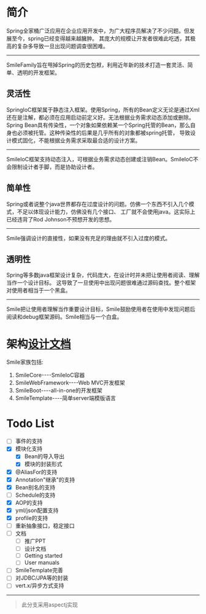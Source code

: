 
# 简介
Spring全家桶广泛应用在企业应用开发中，为广大程序员解决了不少问题。但发展至今，spring已经变得越来越臃肿。
其庞大的规模让开发者很难此吃透，其极高的复杂多导致一旦出现问题调查很困难。
***********
SmileFamily旨在甩掉Spring的历史包袱，利用近年新的技术打造一套灵活、简单、透明的开发框架。
## 灵活性
SpringIoC框架属于静态注入框架。使用Spring，所有的Bean定义无论是通过Xml还在是注解，都必须在应用启动前定义好。无法根据业务需求动态添加或删除。
Spring Bean具有传染性，一个对象如果依赖某一个Spring托管的Bean，那么自身也必须被托管。这种传染性的后果是几乎所有的对象都被spring托管，
导致设计模式固化，不能根据业务需求采取最合适的设计方案。
****************
SmileIoC框架支持动态注入，可根据业务需求动态创建或注销Bean。SmileIoC不会限制设计者手脚，而是协助设计者。
## 简单性
Spring或者说整个java世界都存在过度设计的问题。仿佛一个东西不引入几个模式，不足以体现设计能力，仿佛没有几个接口、
工厂就不会使用java。这实际上已经违背了Rod Johnson不预想开发的思想。
****************
Smile强调设计的直接性，如果没有充足的理由就不引入过度的模式。
## 透明性
Spring等多数java框架设计复杂，代码庞大，在设计时并未把让使用者阅读、理解当作一个设计目标。
这导致了一旦使用中出现问题很难通过源码查找。整个框架对使用者相当于一个黑盒。
****************
Smile把让使用者理解当作重要设计目标，Smile鼓励使用者在使用中发现问题后阅读和debug框架源码。Smile相当与一个白盒。
# 架构[设计文档](/doc/design.md)
Smile家族包括:
1. SmileCore----SmileIoC容器
2. SmileWebFramework----Web MVC开发框架
3. SmileBoot----all-in-one的开发框架
4. SmileTemplate----简单server端模版语言
# Todo List

- [ ] 事件的支持
- [x] 模块化支持
    - [x] Bean的导入导出
    - [x] 模块的封装形式
- [x] @AliasFor的支持
- [x] Annotation"继承"的支持
- [x] Bean别名的支持
- [ ] Schedule的支持
- [x] AOP的支持
- [x] yml/json配置支持
- [x] profile的支持 
- [ ] 重新抽象接口，稳定接口
- [ ] 文档
    - [ ] 推广PPT
    - [ ] 设计文档
    - [ ] Getting started
    - [ ] User manuals
- [ ] SmileTemplate完善
- [ ] 对JDBC/JPA等的封装
- [ ] vert.x/异步方式支持

--------------------
>此分支采用aspectj实现